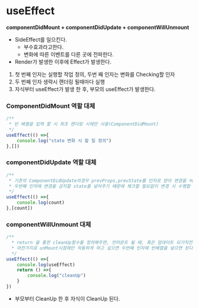 # useEffect
**componentDidMount + componentDidUpdate + componentWillUnmount**
- SideEffect를 일으킨다.
    - 부수효과라고한다.
    - 변화에 따른 이벤트를 다른 곳에 전파한다.
- Render가 발생한 이후에 Effect가 발생한다.

1. 첫 번째 인자는 실행할 작업 정의, 두번 째 인자는 변화를 Checking할 인자
2. 두 번째 인자 생략시 랜더링 될때마다 실행
3. 자식부터 useEffect가 발생 한 후, 부모의 useEffect가 발생한다.
### ComponentDidMount 역할 대체
```jsx
/**
 * 빈 배열을 입력 할 시 최초 랜더링 시에만 사용(ComponentDidMount)
 */
useEffect(() =>{
    console.log("state 변화 시 할 일 정의")
},[])
```

### componentDidUpdate 역할 대체
```jsx
/**
 * 기존의 ComponentDidUpdate의경우 prevProps,prevState를 인자로 받아 변경을 비교하였으나,
 * 두번째 인자에 변경을 감지할 state를 넣어주기 떄문에 체크할 필요없이 변경 시 수행할 작업만 명시하면된다.
 */
useEffect(() =>{
    console.log(count)
},[count])
```

### componentWillUnmount 대체
```jsx
/**
  * return 을 통한 cleanUp함수를 정의해주면, 언마운트 될 때, 혹은 업데이트 되기직전에 작업을 수행 할 수 있다.
  * 마찬가지로 unMount시점에만 작동하게 하고 싶으면 두번째 인자에 빈배열을 넣으면 된다. 
  */ 
useEffect(() =>{
    console.log(useEffect)
    return () =>{
        console.log("cleanUp")
    }
})
```
- 부모부터 CleanUp 한 후 자식이 CleanUp 된다.
